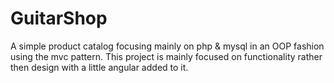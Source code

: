 # GuitarShop

A simple product catalog focusing mainly on php & mysql in an OOP fashion using the mvc pattern. This project is mainly focused on functionality rather then design with a little angular added to it.
